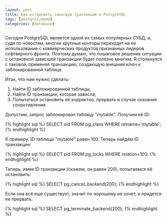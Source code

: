```yaml
---
layout: post
title: Как остановить зависшую транзакцию в PostgreSQL
tags: [postgres,memo]
categories: [database]
---
```


Сегодня PostgreSQL является одной из самых популярных СУБД, и, судя по новостям, многие крупные конторы переходят на ее использование
с коммерческих продуктов признанных лидеров софтверного фронта. Поэтому думаю, что пошаговое решение ситуации с остановкой зависшей
транзакции будет полезно многим. Я столкнулся с таковой, применяя транзакцию, создающую внешний ключ к заблокированной таблице.

Итак, что нам нужно сделать:

1. Найти ID заблокированной таблицы;
2. Найти ID транзакции, которая зависла;
3. Попытаться остановить её корректно, прервать в случае оказания сопротивления.

Допустим, запрос заблокировал таблицу "mytable". Получим её ID:

{% highlight sql %}
SELECT oid FROM pg_class WHERE relname='mytable';
{% endhighlight %}

К примеру, ID таблицы "mytable" равен 100. Теперь найдём ID транзакции:

{% highlight sql %}
SELECT pid FROM pg_locks WHERE relation=100;
{% endhighlight %}

Теперь, имея ID транзакции (скажем, он равен 200), попытаемся её остановить:

{% highlight sql %}
SELECT pg_cancel_backend(200);
{% endhighlight %}

Если она всё еще существует, значит по-хорошему не хочет, и придется ее прервать:

{% highlight sql %}
SELECT pg_terminate_backend(200);
{% endhighlight %}

